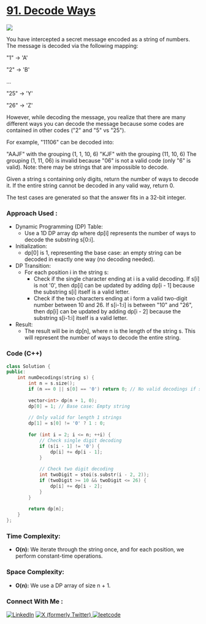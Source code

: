 # [91. Decode Ways](https://leetcode.com/problems/decode-ways/description/)

![](https://badgen.net/badge/Level/Medium/yellow)

You have intercepted a secret message encoded as a string of numbers. The message is decoded via the following mapping:

"1" -> 'A'

"2" -> 'B'

...

"25" -> 'Y'

"26" -> 'Z'

However, while decoding the message, you realize that there are many different ways you can decode the message because some codes are contained in other codes ("2" and "5" vs "25").

For example, "11106" can be decoded into:

"AAJF" with the grouping (1, 1, 10, 6)
"KJF" with the grouping (11, 10, 6)
The grouping (1, 11, 06) is invalid because "06" is not a valid code (only "6" is valid).
Note: there may be strings that are impossible to decode.

Given a string s containing only digits, return the number of ways to decode it. If the entire string cannot be decoded in any valid way, return 0.

The test cases are generated so that the answer fits in a 32-bit integer.

### Approach Used :

-   Dynamic Programming (DP) Table:
    -   Use a 1D DP array dp where dp[i] represents the number of ways to decode the substring s[0:i].
-   Initialization:
    -   dp[0] is 1, representing the base case: an empty string can be decoded in exactly one way (no decoding needed).
-   DP Transition:
    -   For each position i in the string s:
        -   Check if the single character ending at i is a valid decoding. If s[i] is not '0', then dp[i] can be updated by adding dp[i - 1] because the substring s[i] itself is a valid letter.
        -   Check if the two characters ending at i form a valid two-digit number between 10 and 26. If s[i-1:i] is between "10" and "26", then dp[i] can be updated by adding dp[i - 2] because the substring s[i-1:i] itself is a valid letter.
-   Result:
    -   The result will be in dp[n], where n is the length of the string s. This will represent the number of ways to decode the entire string.

### Code (C++)

```cpp
class Solution {
public:
    int numDecodings(string s) {
        int n = s.size();
        if (n == 0 || s[0] == '0') return 0; // No valid decodings if string is empty or starts with '0'
        
        vector<int> dp(n + 1, 0);
        dp[0] = 1; // Base case: Empty string
        
        // Only valid for length 1 strings
        dp[1] = s[0] != '0' ? 1 : 0;
        
        for (int i = 2; i <= n; ++i) {
            // Check single digit decoding
            if (s[i - 1] != '0') {
                dp[i] += dp[i - 1];
            }
            
            // Check two digit decoding
            int twoDigit = stoi(s.substr(i - 2, 2));
            if (twoDigit >= 10 && twoDigit <= 26) {
                dp[i] += dp[i - 2];
            }
        }
        
        return dp[n];
    }
};
```

### Time Complexity:
- **O(n):** We iterate through the string once, and for each position, we perform constant-time operations.

### Space Complexity:
- **O(n):** We use a DP array of size n + 1.


### Connect With Me : 

<a href="https://www.linkedin.com/in/shivam-ray-b4306524a/" target="_blank"><img src="https://img.shields.io/badge/LinkedIn-0077B5?style=for-the-badge&logo=linkedin&logoColor=white" alt="LinkedIn"></a>
<a href="https://x.com/rai_shivam11/" target="_blank"><img src="https://img.shields.io/badge/Twitter-1DA1F2?style=for-the-badge&logo=twitter&logoColor=white" alt="X (formerly Twitter)">
</a>
<a href="https://leetcode.com/u/shrunited0702/" target="_blank"><img src="https://img.shields.io/badge/LeetCode-000000?style=for-the-badge&logo=LeetCode&logoColor=#d16c06" alt="leetcode">
</a>